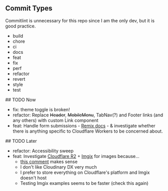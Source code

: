 ## Commit Types

Commitlint is unnecessary for this repo since I am the only dev, but it is good practice.

- build
- chore
- ci
- docs
- feat
- fix
- perf
- refactor
- revert
- style
- test

## TODO Now

- fix: theme toggle is broken!
- refactor: Replace ~~Header~~, ~~MobileMenu~~, TabNav(?) and Footer links (and any others) with custom Link component
- feat: Handle form submissions - [Remix docs](https://remix.run/docs/en/v1/guides/data-writes) - & investigate whether there is anything specific to Cloudflare Workers to be concerned about.

## TODO Later

- refactor: Accessibility sweep
- feat: Investigate [Cloudflare R2](https://blog.cloudflare.com/r2-open-beta/) + [Imgix](https://imgix.com/) for images because...
  - [this comment](https://github.com/remix-run/remix/discussions/2905#discussioncomment-2686431) makes sense
  - I don't like Cloudinary DX very much
  - I prefer to store everything on Cloudflare's platform and Imgix doesn't host
  - Testing Imgix examples seems to be faster (check this again)
